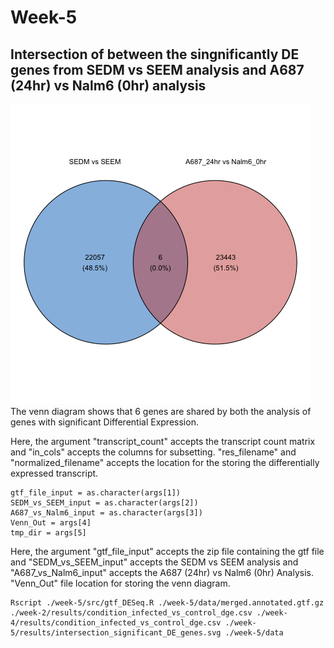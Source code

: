 # Week-5
## Intersection of between the singnificantly DE genes from SEDM vs SEEM analysis and A687 (24hr) vs Nalm6 (0hr) analysis
<img src="https://github.com/Divya-Naga/Girirajan-Lab/blob/main/week-5/results/intersection_significant_DE_genes.png">
The venn diagram shows that 6 genes are shared by both the analysis of genes with significant Differential Expression.

Here, the argument "transcript_count" accepts the transcript count matrix and "in_cols" accepts the columns for subsetting. "res_filename" and "normalized_filename" accepts the location for the storing the differentially expressed transcript.

```
gtf_file_input = as.character(args[1])
SEDM_vs_SEEM_input = as.character(args[2])
A687_vs_Nalm6_input = as.character(args[3])
Venn_Out = args[4]
tmp_dir = args[5]
```

Here, the argument "gtf_file_input" accepts the zip file containing the gtf file and "SEDM_vs_SEEM_input" accepts the SEDM vs SEEM analysis and "A687_vs_Nalm6_input" accepts the A687 (24hr) vs Nalm6 (0hr) Analysis. "Venn_Out" file location for storing the venn diagram.
```
Rscript ./week-5/src/gtf_DESeq.R ./week-5/data/merged.annotated.gtf.gz ./week-2/results/condition_infected_vs_control_dge.csv ./week-4/results/condition_infected_vs_control_dge.csv ./week-5/results/intersection_significant_DE_genes.svg ./week-5/data
```
